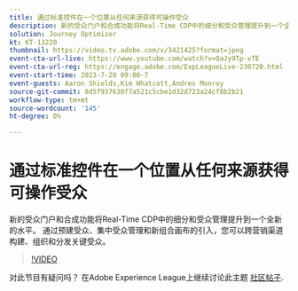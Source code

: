 ```yaml
---
title: 通过标准控件在一个位置​从任何来源获得可操作受众
description: 新的受众门户和合成功能将Real-Time CDP中的细分和受众管理提升到一个全新的水平。 通过预建受众、集中受众管理和新组合画布的引入，您可以跨营销渠道构建、组织和分发关键受众。
solution: Journey Optimizer
kt: KT-13220
thumbnail: https://video.tv.adobe.com/v/3421425?format=jpeg
event-cta-url-live: https://www.youtube.com/watch?v=QaJy9Tp-vTE
event-cta-url-reg: https://engage.adobe.com/ExpLeagueLive-230720.html
event-start-time: 2023-7-20 09:00-7
event-guests: Aaron Shields,Kim Whatcott,Andres Monroy
source-git-commit: 8d5f937630f7a521c5cbe1d32d723a24cf8b2b21
workflow-type: tm+mt
source-wordcount: '145'
ht-degree: 0%

---
```


# 通过标准控件在一个位置&#x200B;从任何来源获得可操作受众

新的受众门户和合成功能将Real-Time CDP中的细分和受众管理提升到一个全新的水平。 通过预建受众、集中受众管理和新组合画布的引入，您可以跨营销渠道构建、组织和分发关键受众。

>[!VIDEO](https://video.tv.adobe.com/v/3421425/?quality=12&learn=on)

对此节目有疑问吗？ 在Adobe Experience League上继续讨论此主题 [社区帖子](https://experienceleaguecommunities.adobe.com/t5/adobe-experience-platform/experience-league-live-post-session-discussion-actionable/m-p/607073#M366).
